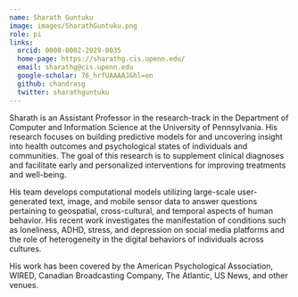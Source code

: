 ```yaml
---
name: Sharath Guntuku
image: images/SharathGuntuku.png
role: pi
links:
  orcid: 0000-0002-2929-0035
  home-page: https://sharathg.cis.upenn.edu/
  email: sharathg@cis.upenn.edu
  google-scholar: 76_hrfUAAAAJ&hl=en
  github: chandrasg
  twitter: sharathguntuku
---
```


Sharath is an Assistant Professor in the research-track in the Department of Computer and Information Science at the University of Pennsylvania. His research focuses on building predictive models for and uncovering insight into health outcomes and psychological states of individuals and communities. The goal of this research is to supplement clinical diagnoses and facilitate early and personalized interventions for improving treatments and well-being.

His team develops computational models utilizing large-scale user-generated text, image, and mobile sensor data to answer questions pertaining to geospatial, cross-cultural, and temporal aspects of human behavior. His recent work investigates the manifestation of conditions such as loneliness, ADHD, stress, and depression on social media platforms and the role of heterogeneity in the digital behaviors of individuals across cultures.

His work has been covered by the American Psychological Association, WIRED, Canadian Broadcasting Company, The Atlantic, US News, and other venues.

